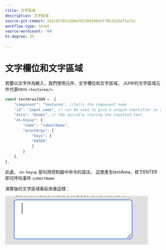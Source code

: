 ```yaml
---
title: 文字區域
description: 文字區域
source-git-commit: 2e1cb576fa3b0a765304508e5f7962a154f1a72c
workflow-type: tm+mt
source-wordcount: '64'
ht-degree: 3%

---
```


# 文字欄位和文字區域

若要以文字作為輸入，我們使用元件、文字欄位和文字區域。
JUI中的文字區域元件代表html `<textarea/>`.

```js title="textArea.js"
const textAreaJSON =  {
    "component": "textarea", //tells the component name
    "id": "input_name", // can be used to give a unique identifier to a component
    "data": "@name", // the variable storing the inputted text
    "on-keyup": {
        "name": "submitName",
        "eventArgs": {
            "keys": [
            "ENTER"
            ]
        }
    },
},
```

此處， `on-keyup` 是叫用控制器中命令的語法。
這會產生textArea，按下ENTER即可呼叫事件 `submitName`

演算後的文字區域看起來像這樣：

![text-area](./imgs/text_area.png "文字區域")
